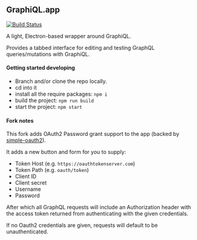 GraphiQL.app
------------

[![Build Status](https://travis-ci.org/skevy/graphiql-app.svg?branch=master)](https://travis-ci.org/skevy/graphiql-app)

A light, Electron-based wrapper around GraphiQL.

Provides a tabbed interface for editing and testing GraphQL queries/mutations with GraphiQL.

#### Getting started developing

- Branch and/or clone the repo locally.
- cd into it
- install all the require packages: `npm i`
- build the project: `npm run build`
- start the project: `npm start`

#### Fork notes

This fork adds OAuth2 Password grant support to the app (backed by [simple-oauth2](https://github.com/lelylan/simple-oauth2)).

It adds a new button and form for you to supply:

- Token Host (e.g. `https://oauthtokenserver.com`)
- Token Path (e.g. `oauth/token`)
- Client ID
- Client secret
- Username
- Password

After which all GraphQL requests will include an Authorization header with the
access token returned from authenticating with the given credentials.

If no Oauth2 credentials are given, requests will default to be unauthenticated.
